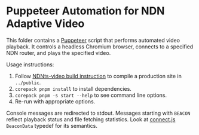 # Puppeteer Automation for NDN Adaptive Video

This folder contains a [Puppeteer](https://pptr.dev/) script that performs automated video playback.
It controls a headless Chromium browser, connects to a specified NDN router, and plays the specified video.

Usage instructions:

1. Follow [NDNts-video build instruction](..) to compile a production site in `../public`.
2. `corepack pnpm install` to install dependencies.
3. `corepack pnpm -s start --help` to see command line options.
4. Re-run with appropriate options.

Console messages are redirected to stdout.
Messages starting with `BEACON` reflect playback status and file fetching statistics.
Look at [connect.js](../src/connect.js) `BeaconData` typedef for its semantics.
